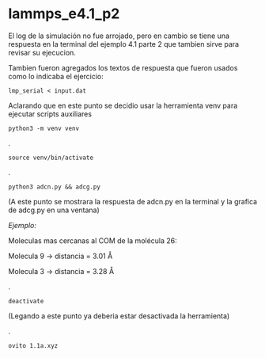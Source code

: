 # lammps_e4.1_p2
El log de la simulación no fue arrojado, pero en cambio se tiene una respuesta en la terminal del ejemplo 4.1 parte 2 que tambien sirve para revisar su ejecucion.

Tambien fueron agregados los textos de respuesta que fueron usados como lo indicaba el ejercicio: 

    lmp_serial < input.dat
    
Aclarando que en este punto se decidio usar la herramienta venv para ejecutar scripts auxiliares
    
    python3 -m venv venv
.
    
    source venv/bin/activate
.

    python3 adcn.py && adcg.py
(A este punto se mostrara la respuesta de adcn.py en la terminal y la grafica de adcg.py en una ventana)

_Ejemplo:_

Moleculas mas cercanas al COM de la molécula 26:

Molecula 9 → distancia = 3.01 Å

Molecula 3 → distancia = 3.28 Å

.
    
    deactivate
(Legando a este punto ya deberia estar desactivada la herramienta)

.
    
    ovito 1.1a.xyz

